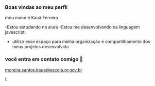  ### Boas vindas ao meu perfil

 meu nome é Kauã Ferreira

 -Estou estudando na alura
 -Estou me desenvolvendo na linguagem javascript
 - utilizo esse espaço para minha organização e compartilhamento dos meus projetos desenvolvido 
 
### você entra em contato comigo 📧
moreira.santos.kaua@escola.pr.gov.br 



!.[](https://tenor.com/pt-BR/view/aplus-gif-4436275)
